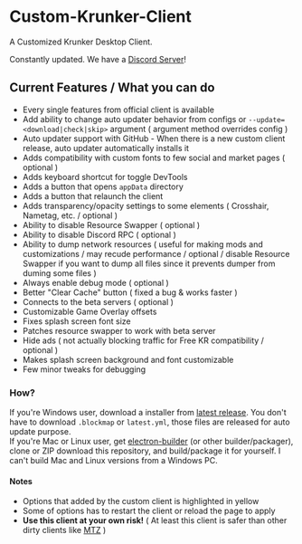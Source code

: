 # Custom-Krunker-Client
A Customized Krunker Desktop Client.

Constantly updated.
We have a [Discord Server](https://discord.gg/XmcW7ny)!

## Current Features / What you can do
- Every single features from official client is available
- Add ability to change auto updater behavior from configs or `--update=<download|check|skip>` argument ( argument method overrides config )
- Auto updater support with GitHub - When there is a new custom client release, auto updater automatically installs it
- Adds compatibility with custom fonts to few social and market pages ( optional )
- Adds keyboard shortcut for toggle DevTools
- Adds a button that opens `appData` directory
- Adds a button that relaunch the client
- Adds transparency/opacity settings to some elements ( Crosshair, Nametag, etc. / optional )
- Ability to disable Resource Swapper ( optional )
- Ability to disable Discord RPC ( optional )
- Ability to dump network resources ( useful for making mods and customizations / may recude performance / optional / disable Resource Swapper if you want to dump all files since it prevents dumper from duming some files )
- Always enable debug mode ( optional )
- Better "Clear Cache" button ( fixed a bug & works faster )
- Connects to the beta servers ( optional )
- Customizable Game Overlay offsets
- Fixes splash screen font size
- Patches resource swapper to work with beta server
- Hide ads ( not actually blocking traffic for Free KR compatibility / optional )
- Makes splash screen background and font customizable
- Few minor tweaks for debugging

### How?
If you're Windows user, download a installer from [latest release](https://github.com/Mixaz017/Custom-Krunker-Client/releases/latest). You don't have to download `.blockmap` or `latest.yml`, those files are released for auto update purpose.  
If you're Mac or Linux user, get [electron-builder](https://www.electron.build/) (or other builder/packager), clone or ZIP download this repository, and build/package it for yourself. I can't build Mac and Linux versions from a Windows PC.

#### Notes
- Options that added by the custom client is highlighted in yellow
- Some of options has to restart the client or reload the page to apply
- **Use this client at your own risk!** ( At least this client is safer than other dirty clients like [MTZ](https://discord.gg/tVF55ws) )
